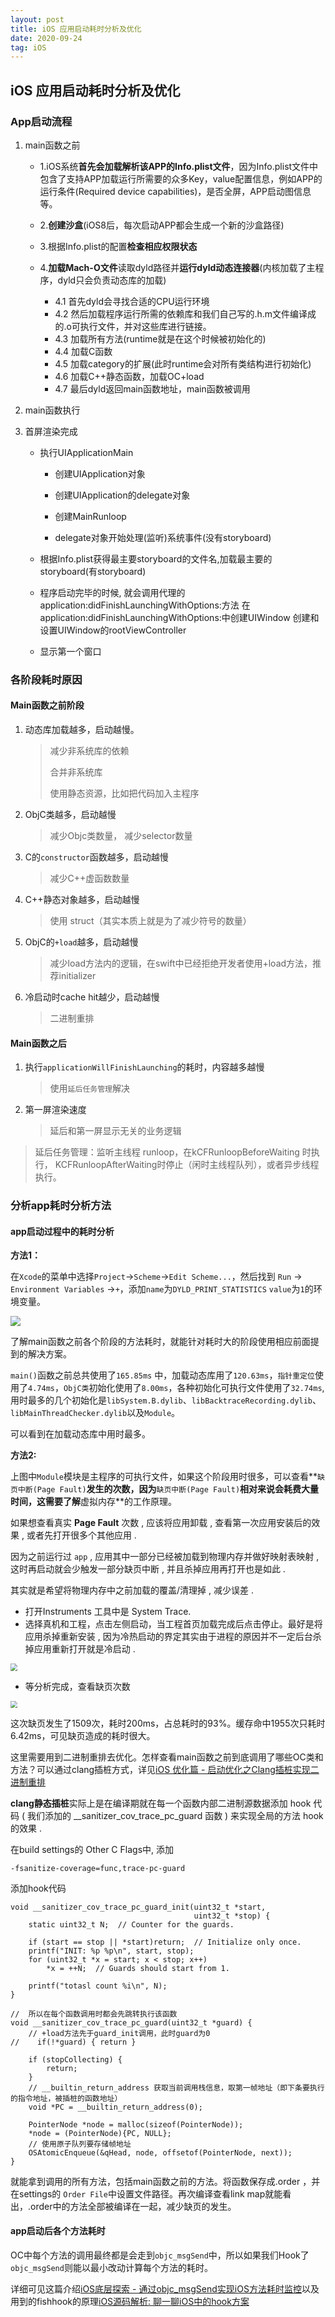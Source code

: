```yaml
---
layout: post
title: iOS 应用启动耗时分析及优化
date: 2020-09-24
tag: iOS
---
```


## iOS 应用启动耗时分析及优化

### App启动流程

1. main函数之前

   - 1.iOS系统**首先会加载解析该APP的Info.plist文件**，因为Info.plist文件中包含了支持APP加载运行所需要的众多Key，value配置信息，例如APP的运行条件(Required device capabilities)，是否全屏，APP启动图信息等。

   - 2.**创建沙盒**(iOS8后，每次启动APP都会生成一个新的沙盒路径)

   - 3.根据Info.plist的配置**检查相应权限状态**

   - 4.**加载Mach-O文件**读取dyld路径并**运行dyld动态连接器**(内核加载了主程序，dyld只会负责动态库的加载)

     - 4.1 首先dyld会寻找合适的CPU运行环境
     - 4.2 然后加载程序运行所需的依赖库和我们自己写的.h.m文件编译成的.o可执行文件，并对这些库进行链接。
     - 4.3 加载所有方法(runtime就是在这个时候被初始化的)
     - 4.4 加载C函数
     - 4.5 加载category的扩展(此时runtime会对所有类结构进行初始化)
     - 4.6 加载C++静态函数，加载OC+load
     - 4.7 最后dyld返回main函数地址，main函数被调用

2. main函数执行

3. 首屏渲染完成

   - 执行UIApplicationMain

     - 创建UIApplication对象

     - 创建UIApplication的delegate对象

     - 创建MainRunloop

     - delegate对象开始处理(监听)系统事件(没有storyboard)

   - 根据Info.plist获得最主要storyboard的文件名,加载最主要的storyboard(有storyboard)

   - 程序启动完毕的时候, 就会调用代理的application:didFinishLaunchingWithOptions:方法
      在application:didFinishLaunchingWithOptions:中创建UIWindow
      创建和设置UIWindow的rootViewController

   - 显示第一个窗口


### 各阶段耗时原因
#### Main函数之前阶段

1. 动态库加载越多，启动越慢。

   >  减少非系统库的依赖
   >
   > 合并非系统库
   >
   > 使用静态资源，比如把代码加入主程序

2. ObjC类越多，启动越慢

   > 减少Objc类数量， 减少selector数量

3. C的`constructor`函数越多，启动越慢

   > 减少C++虚函数数量

4. C++静态对象越多，启动越慢

   > 使用 struct（其实本质上就是为了减少符号的数量）

5. ObjC的`+load`越多，启动越慢

   >减少load方法内的逻辑，在swift中已经拒绝开发者使用+load方法，推荐initializer

6. 冷启动时cache hit越少，启动越慢

   >二进制重排



#### Main函数之后

1. 执行`applicationWillFinishLaunching`的耗时，内容越多越慢

   >  使用`延后任务管理`解决

2. 第一屏渲染速度

   > 延后和第一屏显示无关的业务逻辑

> 延后任务管理：监听主线程 runloop，在kCFRunloopBeforeWaiting 时执行， KCFRunloopAfterWaiting时停止（闲时主线程队列），或者异步线程执行。


### 分析app耗时分析方法

#### app启动过程中的耗时分析

**方法1：**

在`Xcode`的菜单中选择`Project`→`Scheme`→`Edit Scheme...`，然后找到 `Run` → `Environment Variables` →`+`，添加`name`为`DYLD_PRINT_STATISTICS` `value`为`1`的环境变量。

<img src="http://image.smartjames.cn/mweb/20200924/16009335233132.png" style="zoom=50%" />

了解main函数之前各个阶段的方法耗时，就能针对耗时大的阶段使用相应前面提到的解决方案。

`main()`函数之前总共使用了`165.85ms` 中，加载动态库用了`120.63ms`，`指针重定位`使用了`4.74ms`，`ObjC类`初始化使用了`8.00ms`，各种初始化可执行文件使用了`32.74ms`,用时最多的几个初始化是`libSystem.B.dylib`、`libBacktraceRecording.dylib`、`libMainThreadChecker.dylib`以及`Module`。

可以看到在加载动态库中用时最多。

**方法2:**

上图中`Module`模块是主程序的可执行文件，如果这个阶段用时很多，可以查看**`缺页中断(Page Fault)`**发生的次数，因为**`缺页中断(Page Fault)`**相对来说会耗费大量时间，这需要了解**虚拟内存**的工作原理。

如果想查看真实 **Page Fault** 次数 , 应该将应用卸载 , 查看第一次应用安装后的效果 , 或者先打开很多个其他应用 .

因为之前运行过 `app` , 应用其中一部分已经被加载到物理内存并做好映射表映射 , 这时再启动就会少触发一部分缺页中断 , 并且杀掉应用再打开也是如此 .

其实就是希望将物理内存中之前加载的覆盖/清理掉 , 减少误差 .

- 打开Instruments 工具中是 System Trace. 
- 选择真机和工程，点击左侧启动，当工程首页加载完成后点击停止。最好是将应用杀掉重新安装 , 因为冷热启动的界定其实由于进程的原因并不一定后台杀掉应用重新打开就是冷启动 .

<img src="http://image.smartjames.cn/mweb/20200924/16009354232018.png" style="zoom:70%" />

- 等分析完成，查看缺页次数

<img src="http://image.smartjames.cn/mweb/20200924/16009354255236.png" style="zoom:70%" />

这次缺页发生了1509次，耗时200ms，占总耗时的93%。缓存命中1955次只耗时6.42ms，可见缺页造成的耗时很大。

这里需要用到二进制重排去优化。怎样查看main函数之前到底调用了哪些OC类和方法？可以通过clang插桩方式，详见[iOS 优化篇 - 启动优化之Clang插桩实现二进制重排
](https://juejin.im/post/6844904130406793224#heading-0)

**clang静态插桩**实际上是在编译期就在每一个函数内部二进制源数据添加 hook 代码 ( 我们添加的 __sanitizer_cov_trace_pc_guard 函数 ) 来实现全局的方法 hook 的效果 .

在build settings的 Other C Flags中, 添加
```
-fsanitize-coverage=func,trace-pc-guard
```
添加hook代码

```
void __sanitizer_cov_trace_pc_guard_init(uint32_t *start,
                                         uint32_t *stop) {
    static uint32_t N;  // Counter for the guards.
    
    if (start == stop || *start)return;  // Initialize only once.
    printf("INIT: %p %p\n", start, stop);
    for (uint32_t *x = start; x < stop; x++)
        *x = ++N;  // Guards should start from 1.
    
    printf("totasl count %i\n", N);
}

//  所以在每个函数调用时都会先跳转执行该函数
void __sanitizer_cov_trace_pc_guard(uint32_t *guard) {
    // +load方法先于guard_init调用，此时guard为0
//    if(!*guard) { return }
    
    if (stopCollecting) {
        return;
    }
    // __builtin_return_address 获取当前调用栈信息，取第一帧地址（即下条要执行的指令地址，被插桩的函数地址）
    void *PC = __builtin_return_address(0);
    
    PointerNode *node = malloc(sizeof(PointerNode));
    *node = (PointerNode){PC, NULL};
    // 使用原子队列要存储帧地址
    OSAtomicEnqueue(&qHead, node, offsetof(PointerNode, next));
}
```
就能拿到调用的所有方法，包括main函数之前的方法。将函数保存成.order ，并在settings的 `Order File`中设置文件路径。再次编译查看link map就能看出，.order中的方法全部被编译在一起，减少缺页的发生。


#### app启动后各个方法耗时

OC中每个方法的调用最终都是会走到`objc_msgSend`中，所以如果我们Hook了`objc_msgSend`则能以最小改动计算每个方法的耗时。

详细可见这篇介绍[iOS底层探索 - 通过objc_msgSend实现iOS方法耗时监控](https://juejin.im/post/6844904097338884104#heading-7)以及用到的fishhook的原理[iOS源码解析: 聊一聊iOS中的hook方案](https://juejin.im/post/6844904061557293069#heading-24)




